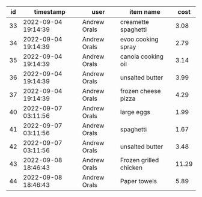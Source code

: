 |id|timestamp|user|item name|cost|
|---|---|---|---|---|
|33|2022-09-04 19:14:39|Andrew Orals|creamette spaghetti|3.08|
|34|2022-09-04 19:14:39|Andrew Orals|evoo cooking spray|2.79|
|35|2022-09-04 19:14:39|Andrew Orals|canola cooking oil|3.14|
|36|2022-09-04 19:14:39|Andrew Orals|unsalted butter|3.99|
|37|2022-09-04 19:14:39|Andrew Orals|frozen cheese pizza|4.29|
|40|2022-09-07 03:11:56|Andrew Orals|large eggs|1.99|
|41|2022-09-07 03:11:56|Andrew Orals|spaghetti|1.67|
|42|2022-09-07 03:11:56|Andrew Orals|unsalted butter|3.48|
|43|2022-09-08 18:46:43|Andrew Orals|Frozen grilled chicken|11.29|
|44|2022-09-08 18:46:43|Andrew Orals|Paper towels|5.89|
